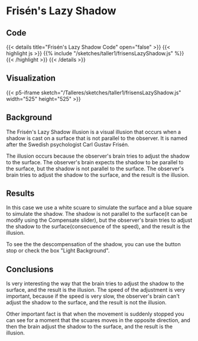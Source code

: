 # Frisén's Lazy Shadow

## Code

{{< details title="Frisén's Lazy Shadow Code" open="false" >}}
{{< highlight js >}}
{{% include "/sketches/taller1/frisensLazyShadow.js" %}}
{{< /highlight >}}
{{< /details >}}

## Visualization

{{< p5-iframe sketch="/Talleres/sketches/taller1/frisensLazyShadow.js" width="525" height="525" >}}

## Background

The Frisén's Lazy Shadow illusion is a visual illusion that occurs when a shadow is cast on a surface that is not parallel to the observer. It is named after the Swedish psychologist Carl Gustav Frisén.

The illusion occurs because the observer's brain tries to adjust the shadow to the surface. The observer's brain expects the shadow to be parallel to the surface, but the shadow is not parallel to the surface. The observer's brain tries to adjust the shadow to the surface, and the result is the illusion.

## Results

In this case we use a white scuare to simulate the surface and a blue square to simulate the shadow. The shadow is not parallel to the surface(it can be modify using the Compensate slider), but the observer's brain tries to adjust the shadow to the surface(consecuence of the speed), and the result is the illusion. 

To see the the descompensation of the shadow, you can use the button stop or check the box "Light Background".

## Conclusions

Is very interesting the way that the brain tries to adjust the shadow to the surface, and the result is the illusion. The speed of the adjustment is very important, because if the speed is very slow, the observer's brain can't adjust the shadow to the surface, and the result is not the illusion. 

Other important fact is that when the movement is suddenly stopped you can see for a moment that the scuares moves in the opposite direction, and then the brain adjust the shadow to the surface, and the result is the illusion. 

